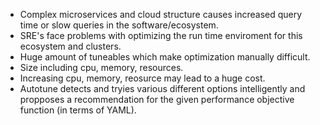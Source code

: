 - Complex microservices and cloud structure causes increased query time or slow queries in the software/ecosystem. 
- SRE's face problems with optimizing the run time enviroment for this ecosystem and clusters.
- Huge amount of tuneables which make optimization manually difficult.
- Size including cpu, memory, resources.
- Increasing cpu, memory, reosurce may lead to a huge cost.
- Autotune detects and tryies various different options intelligently and propposes a recommendation for the given performance objective function (in terms of YAML).
 